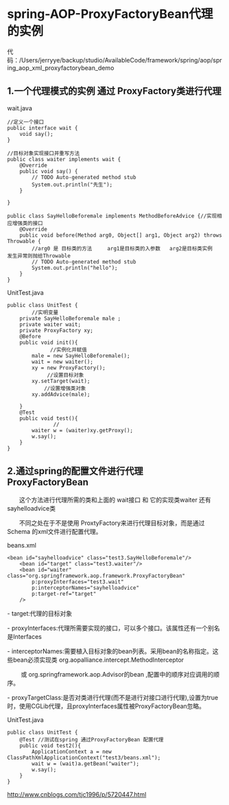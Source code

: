# spring-AOP-ProxyFactoryBean代理的实例

 代码：/Users/jerryye/backup/studio/AvailableCode/framework/spring/aop/spring_aop_xml_proxyfactorybean_demo

## 1.一个代理模式的实例 通过 ProxyFactory类进行代理

wait.java

```
//定义一个接口
public interface wait {
    void say();
}
```



```
//目标对象实现接口并重写方法
public class waiter implements wait {
    @Override
    public void say() {
        // TODO Auto-generated method stub
        System.out.println("先生");
    }

}
```





```
public class SayHelloBeforemale implements MethodBeforeAdvice {//实现相应增强类的接口
    @Override
    public void before(Method arg0, Object[] arg1, Object arg2) throws Throwable {
        //arg0 是 目标类的方法     arg1是目标类的入参数   arg2是目标类实例  发生异常则抛给Throwable
        // TODO Auto-generated method stub
        System.out.println("hello");
    }
}
```



 

UnitTest.java



```
public class UnitTest {
        //实明变量
    private SayHelloBeforemale male ;
    private waiter wait;
    private ProxyFactory xy;
    @Before
    public void init(){
              //实例化并赋值
        male = new SayHelloBeforemale();
        wait = new waiter();
        xy = new ProxyFactory();
             //设置目标对象
        xy.setTarget(wait);
            //设置增强类对象
        xy.addAdvice(male);
        
    }
    @Test
    public void test(){
               //
        waiter w = (waiter)xy.getProxy();
        w.say();
    }
}                                    
```



 

## 2.通过spring的配置文件进行代理 ProxyFactoryBean

　　这个方法进行代理所需的类和上面的 wait接口 和 它的实现类waiter 还有sayhelloadvice类

　　不同之处在于不是使用 ProxtyFactory来进行代理目标对象，而是通过Schema 的xml文件进行配置代理。

beans.xml



```
<bean id="sayhelloadvice" class="test3.SayHelloBeforemale"/>
    <bean id="target" class="test3.waiter"/>
    <bean id="waiter" class="org.springframework.aop.framework.ProxyFactoryBean"
        p:proxyInterfaces="test3.wait"
        p:interceptorNames="sayhelloadvice"
        p:target-ref="target"
    />
```



\- target:代理的目标对象 

\- proxyInterfaces:代理所需要实现的接口，可以多个接口。该属性还有一个别名是Interfaces

\- interceptorNames:需要植入目标对象的bean列表。采用bean的名称指定。这些bean必须实现类 org.aopalliance.intercept.MethodInterceptor

​      　　或 org.springframework.aop.Advisor的bean ,配置中的顺序对应调用的顺序。

\- proxyTargetClass:是否对类进行代理(而不是进行对接口进行代理),设置为true时，使用CGLib代理，且proxyInterfaces属性被ProxyFactoryBean忽略。

 

UnitTest.java



```
public class UnitTest { 
    @Test //测试在spring 通过ProxyFactoryBean 配置代理
    public void test2(){
        ApplicationContext a = new ClassPathXmlApplicationContext("test3/beans.xml");
        wait w = (wait)a.getBean("waiter");
        w.say();
    }
}    
```





http://www.cnblogs.com/tjc1996/p/5720447.html